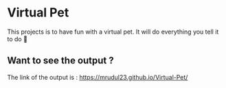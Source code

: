  # Virtual Pet
This projects is to have fun with a virtual pet. It will do everything you tell it to do 🐶

## Want to see the output ?
The link of the output is :
https://mrudul23.github.io/Virtual-Pet/

